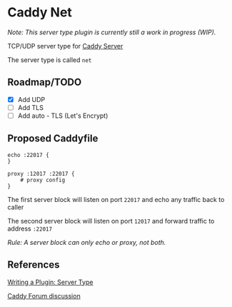 # Caddy Net #

*Note: This server type plugin is  currently still a work in progress (WIP).*

TCP/UDP server type for [Caddy Server](https://github.com/mholt/caddy)

The server type is called `net`

## Roadmap/TODO 

 * [x] Add UDP
 * [ ] Add TLS
 * [ ] Add auto - TLS (Let's Encrypt)

## Proposed Caddyfile 

```
echo :22017 {
}

proxy :12017 :22017 {
    # proxy config
}

```

The first server block will listen on port `22017` and echo any traffic back to caller

The second server block will listen on port `12017` and forward traffic to address `:22017`

*Rule: A server block can only echo or proxy, not both.*

## References ##

[Writing a Plugin: Server Type](https://github.com/mholt/caddy/wiki/Writing-a-Plugin:-Server-Type)

[Caddy Forum discussion](https://forum.caddyserver.com/t/writing-a-tcp-udp-server-type-for-caddy/1589)



